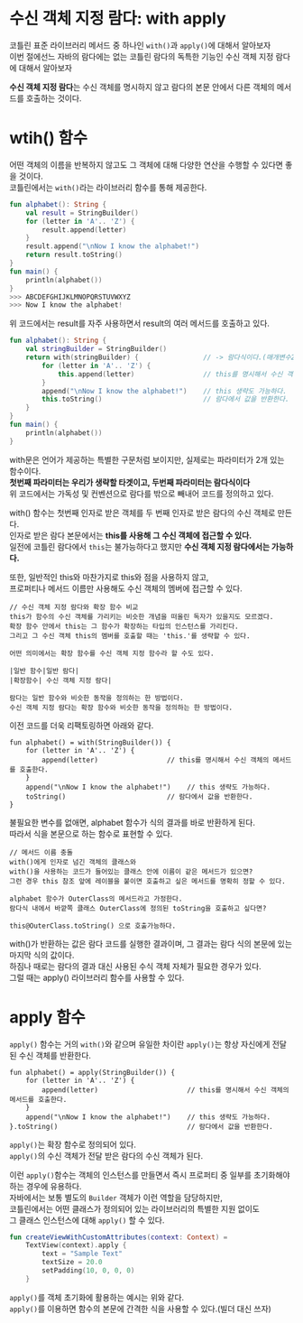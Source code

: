 수신 객체 지정 람다: with apply
=================================
코틀린 표준 라이브러리 메서드 중 하나인 `with()`과 `apply()`에 대해서 알아보자    
이번 절에선느 자바의 람다에는 없는 코틀린 람다의 독특한 기능인 수신 객체 지정 람다에 대해서 알아보자   

**수신 객체 지정 람다**는 수신 객체를 명시하지 않고 람다의 본문 안에서 다른 객체의 메서드를 호출하는 것이다.     

# wtih() 함수   
어떤 객체의 이름을 반복하지 않고도 그 객체에 대해 다양한 연산을 수행할 수 있다면 좋을 것이다.         
코틀린에서는 `with()`라는 라이브러리 함수를 통해 제공한다.      

```kt
fun alphabet(): String {
    val result = StringBuilder()
    for (letter in 'A'.. 'Z') {
        result.append(letter)
    }
    result.append("\nNow I know the alphabet!")
    return result.toString()
}
fun main() {
    println(alphabet())
}
>>> ABCDEFGHIJKLMNOPQRSTUVWXYZ
>>> Now I know the alphabet!  
```
위 코드에서는 result를 자주 사용하면서 result의 여러 메서드를 호출하고 있다.     

```kt
fun alphabet(): String {
    val stringBuilder = StringBuilder()
    return with(stringBuilder) {                // -> 람다식이다.(매개변수2개인데 마지막이 람다여서 밖으로 뺐다.)     
        for (letter in 'A'.. 'Z') {
            this.append(letter)                 // this를 명시해서 수신 객체의 메서드를 호출한다.
        }
        append("\nNow I know the alphabet!")    // this 생략도 가능하다.
        this.toString()                         // 람다에서 값을 반환한다.   
    }
}
fun main() {
    println(alphabet())
}
```
with문은 언어가 제공하는 특별한 구문처럼 보이지만, 실제로는 파라미터가 2개 있는 함수이다.   
**첫번째 파라미터는 우리가 생략할 타겟이고, 두번째 파라미터는 람다식이다**   
위 코드에서는 가독성 및 컨벤션으로 람다를 밖으로 빼내어 코드를 정의하고 있다.       

with() 함수는 첫번째 인자로 받은 객체를 두 번째 인자로 받은 람다의 수신 객체로 만든다.     
인자로 받은 람다 본문에서는 **this를 사용해 그 수신 객체에 접근할 수 있다.**           
일전에 코틀린 람다에서 `this`는 불가능하다고 했지만 **수신 객체 지정 람다에서는 가능하다.**           
      
또한, 일반적인 this와 마찬가지로 this와 점을 사용하지 않고,         
프로퍼티나 메서드 이름만 사용해도 수신 객체의 멤버에 접근할 수 있다.          

```
// 수신 객체 지정 람다와 확장 함수 비교    
this가 함수의 수신 객체를 가리키는 비슷한 개념을 떠올린 독자가 있을지도 모르겠다.      
확장 함수 안에서 this는 그 함수가 확장하는 타입의 인스턴스를 가리킨다.       
그리고 그 수신 객체 this의 멤버를 호출할 때는 'this.'를 생략할 수 있다.    
    
어떤 의미에서는 확장 함수를 수신 객체 지정 함수라 할 수도 있다.   
   
|일반 함수|일반 람다|    
|확장함수| 수신 객체 지정 람다|     

람다는 일반 함수와 비슷한 동작을 정의하는 한 방법이다.    
수신 객체 지정 람다는 확장 함수와 비슷한 동작을 정의하는 한 방법이다.   
```

이전 코드를 더욱 리팩토링하면 아래와 같다.   

```kr
fun alphabet() = with(StringBuilder()) {
    for (letter in 'A'.. 'Z') {
        append(letter)                 // this를 명시해서 수신 객체의 메서드를 호출한다.
    }
    append("\nNow I know the alphabet!")    // this 생략도 가능하다.
    toString()                         // 람다에서 값을 반환한다.   
}
```
불필요한 변수를 없애면, alphabet 함수가 식의 결과를 바로 반환하게 된다.    
따라서 식을 본문으로 하는 함수로 표현할 수 있다.      

```
// 메서드 이름 충돌  
with()에게 인자로 넘긴 객체의 클래스와        
with()을 사용하는 코드가 들어있는 클래스 안에 이름이 같은 메서드가 있으면?        
그런 경우 this 참조 앞에 레이블을 붙이면 호출하고 싶은 메서드를 명확히 정할 수 있다.  
  
alphabet 함수가 OuterClass의 메서드라고 가정한다.    
람다식 내에서 바깥쪽 클래스 OuterClass에 정의된 toString을 호출하고 싶다면?     

this@OuterClass.toString() 으로 호출가능하다.    
```   
with()가 반환하는 값은 람다 코드를 실행한 결과이며, 그 결과는 람다 식의 본문에 있는 마지막 식의 값이다.   
하짐나 때로는 람다의 결과 대신 사용된 수식 객체 자체가 필요한 경우가 있다.   
그럴 때는 apply() 라이브러리 함수를 사용할 수 있다.   

# apply 함수   

`apply()` 함수는 거의 `with()`와 같으며 유일한 차이란 `apply()`는 항상 자신에게 전달된 수신 객체를 반환한다.   

```kr
fun alphabet() = apply(StringBuilder()) {
    for (letter in 'A'.. 'Z') {
        append(letter)                      // this를 명시해서 수신 객체의 메서드를 호출한다.
    }
    append("\nNow I know the alphabet!")    // this 생략도 가능하다.
}.toString()                                // 람다에서 값을 반환한다.   
```
`apply()`는 확장 함수로 정의되어 있다.       
`apply()`의 수신 객체가 전달 받은 람다의 수신 객체가 된다.        

이런 `apply()`함수는 객체의 인스턴스를 만들면서 즉시 프로퍼티 중 일부를 초기화해야하는 경우에 유용하다.    
자바에서는 보통 별도의 `Builder` 객체가 이런 역할을 담당하지만,    
코틀린에서는 어떤 클래스가 정의되어 있는 라이브러리의 특별한 지원 없이도      
그 클래스 인스턴스에 대해 `apply()` 할 수 있다.        

```kt
fun createViewWithCustomAttributes(context: Context) = 
    TextView(context).apply {
        text = "Sample Text"
        textSize = 20.0
        setPadding(10, 0, 0, 0)
    }
```
`apply()`를 객체 초기화에 활용하는 예시는 위와 같다.     
`apply()`를 이용하면 함수의 본문에 간격한 식을 사용할 수 있다.(빌더 대신 쓰자)      
  












